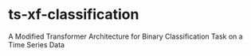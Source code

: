 # ts-xf-classification
A Modified Transformer Architecture for Binary Classification Task on a Time Series Data
